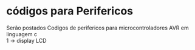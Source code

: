 #  códigos para Perifericos 
Serão postados Codigos de perifericos para microcontroladores  AVR em linguagem c </br>
1 -> display LCD
